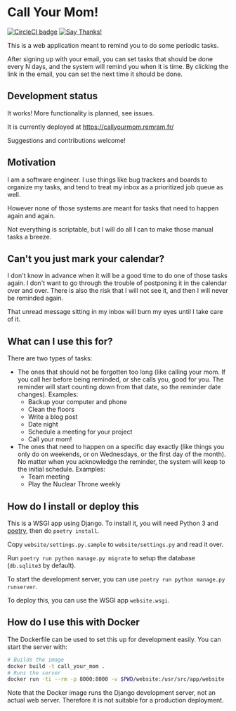 # Call Your Mom!

[![CircleCI badge](https://img.shields.io/circleci/project/github/remram44/call_your_mom/master.svg)](https://circleci.com/gh/remram44/call_your_mom/tree/master)
[![Say Thanks!](https://img.shields.io/badge/Say%20Thanks-!-1EAEDB.svg)](https://saythanks.io/to/remram44)

This is a web application meant to remind you to do some periodic tasks.

After signing up with your email, you can set tasks that should be done every N days, and the system will remind you when it is time. By clicking the link in the email, you can set the next time it should be done.

## Development status

It works! More functionality is planned, see issues.

It is currently deployed at https://callyourmom.remram.fr/

Suggestions and contributions welcome!

## Motivation

I am a software engineer. I use things like bug trackers and boards to organize my tasks, and tend to treat my inbox as a prioritized job queue as well.

However none of those systems are meant for tasks that need to happen again and again.

Not everything is scriptable, but I will do all I can to make those manual tasks a breeze.

## Can't you just mark your calendar?

I don't know in advance when it will be a good time to do one of those tasks again. I don't want to go through the trouble of postponing it in the calendar over and over. There is also the risk that I will not see it, and then I will never be reminded again.

That unread message sitting in my inbox will burn my eyes until I take care of it.

## What can I use this for?

There are two types of tasks:

* The ones that should not be forgotten too long (like calling your mom. If you call her before being reminded, or she calls you, good for you. The reminder will start counting down from that date, so the reminder date changes). Examples:
  * Backup your computer and phone
  * Clean the floors
  * Write a blog post
  * Date night
  * Schedule a meeting for your project
  * Call your mom!
* The ones that need to happen on a specific day exactly (like things you only do on weekends, or on Wednesdays, or the first day of the month). No matter when you acknowledge the reminder, the system will keep to the initial schedule. Examples:
  * Team meeting
  * Play the Nuclear Throne weekly

## How do I install or deploy this

This is a WSGI app using Django. To install it, you will need Python 3 and [poetry](https://poetry.eustace.io/), then do `poetry install`.

Copy `website/settings.py.sample` to `website/settings.py` and read it over.

Run `poetry run python manage.py migrate` to setup the database (`db.sqlite3` by default).

To start the development server, you can use `poetry run python manage.py runserver`.

To deploy this, you can use the WSGI app `website.wsgi`.

## How do I use this with Docker

The Dockerfile can be used to set this up for development easily. You can start the server with:

```sh
# Builds the image
docker build -t call_your_mom .
# Runs the server
docker run -ti --rm -p 8000:8000 -v $PWD/website:/usr/src/app/website -v $PWD/call_your_mom:/usr/src/app/call_your_mom call_your_mom
```

Note that the Docker image runs the Django development server, not an actual web server. Therefore it is not suitable for a production deployment.
